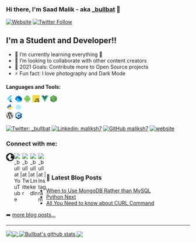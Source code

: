 ### Hi there, I'm Saad Malik - aka [_bullbat][website] 👋

[![Website](https://img.shields.io/website?label=_bullat&style=for-the-badge&url=http://saadmalik7.wordpress.com)](http://saadmalik7.wordpress.com/)
[![Twitter Follow](https://img.shields.io/twitter/follow/_bullat?color=1DA1F2&logo=twitter&style=for-the-badge)](https://twitter.com/_bullbat)

## I'm a Student and Developer!!

- 🌱 I’m currently learning everything 🤣
- 👯 I’m looking to collaborate with other content creators
- 🥅 2021 Goals: Contribute more to Open Source projects
- ⚡ Fun fact: I love photography and Dark Mode

**Languages and Tools:**  

<code><img height="20" src="https://raw.githubusercontent.com/github/explore/80688e429a7d4ef2fca1e82350fe8e3517d3494d/topics/flutter/flutter.png"></code>
<code><img height="20" src="https://raw.githubusercontent.com/github/explore/80688e429a7d4ef2fca1e82350fe8e3517d3494d/topics/dart/dart.png"></code>
<code><img height="20" src="https://raw.githubusercontent.com/github/explore/80688e429a7d4ef2fca1e82350fe8e3517d3494d/topics/android/android.png"></code>
<code><img height="20" src="https://raw.githubusercontent.com/github/explore/80688e429a7d4ef2fca1e82350fe8e3517d3494d/topics/javascript/javascript.png"></code>
<code><img height="20" src="https://raw.githubusercontent.com/github/explore/80688e429a7d4ef2fca1e82350fe8e3517d3494d/topics/vue/vue.png"></code>
<code><img height="20" src="https://raw.githubusercontent.com/github/explore/80688e429a7d4ef2fca1e82350fe8e3517d3494d/topics/nodejs/nodejs.png"></code>    
<code><img height="20" src="https://raw.githubusercontent.com/github/explore/80688e429a7d4ef2fca1e82350fe8e3517d3494d/topics/python/python.png"></code>
<code><img height="20" src="https://raw.githubusercontent.com/github/explore/80688e429a7d4ef2fca1e82350fe8e3517d3494d/topics/react/react.png"></code>   
<code><img height="20" src="https://raw.githubusercontent.com/github/explore/80688e429a7d4ef2fca1e82350fe8e3517d3494d/topics/wordpress/wordpress.png"></code>
<code><img height="20" src="https://raw.githubusercontent.com/github/explore/80688e429a7d4ef2fca1e82350fe8e3517d3494d/topics/cpp/cpp.png"></code>



[![Twitter: _bullbat](https://img.shields.io/twitter/follow/_bullbat?style=social)](https://twitter.com/_bullbat)
[![Linkedin: maliksh7](https://img.shields.io/badge/-maliksh7-blue?style=flat-square&logo=Linkedin&logoColor=white&link=https://www.linkedin.com/in/maliksh7/)](https://www.linkedin.com/in/maliksh7/)
[![GitHub maliksh7](https://img.shields.io/github/followers/maliksh7?label=follow&style=social)](https://github.com/maliksh7)
[![website](https://img.shields.io/badge/PortfolioWebsite-saadmalik7.wordpress.com-2648ff?style=flat-square&logo=google-chrome)](http://saadmalik7.wordpress.com/)


### Connect with me:

[<img align="left" alt="saadmalik7.wordpress.com" width="22px" src="https://raw.githubusercontent.com/iconic/open-iconic/master/svg/globe.svg" />][website]
[<img align="left" alt="_bullat | YouTube" width="22px" src="https://cdn.jsdelivr.net/npm/simple-icons@v3/icons/youtube.svg" />][youtube]
[<img align="left" alt="_bullat | Twitter" width="22px" src="https://cdn.jsdelivr.net/npm/simple-icons@v3/icons/twitter.svg" />][twitter]
[<img align="left" alt="_bullat | LinkedIn" width="22px" src="https://cdn.jsdelivr.net/npm/simple-icons@v3/icons/linkedin.svg" />][linkedin]
[<img align="left" alt="_bullat | Instagram" width="22px" src="https://cdn.jsdelivr.net/npm/simple-icons@v3/icons/instagram.svg" />][instagram]

<br />
  
<br />




### 📕 Latest Blog Posts

<!-- BLOG-POST-LIST:START -->
- [When to Use MongoDB Rather than MySQL](https://saadmalik7.wordpress.com/2021/06/03/when-to-use-mongodb-rather-than-mysql/)
- [Python Next](https://saadmalik7.wordpress.com/2021/05/10/python-next/)
- [All You Need to know about CURL Command](https://saadmalik7.wordpress.com/2019/08/04/all-you-need-to-know-about-curl-command/)
<!-- BLOG-POST-LIST:END -->

➡️ [more blog posts...](http://saadmalik7.wordpress.com/)

---

<a href="https://github.com/maliksh7">
  <img align="center" src="https://github-readme-stats.vercel.app/api/top-langs/?username=maliksh7&theme=light&hide_langs_below=1" />
</a>
<a href="https://github.com/maliksh7">
 <img align="center" src="https://github-readme-stats.vercel.app/api?username=maliksh7&show_icons=true&theme=light&line_height=27" alt="Bullbat's github stats"/>
</a>
<a href="https://github.com/maliksh7/Andriod-iOS-Dev---Flutter">
  <img align="center" src="https://github-readme-stats.vercel.app/api/pin/?username=maliksh7&repo=Andriod-iOS-Dev---Flutter&theme=light" />

</a>
<a href="https://github.com/maliksh7/MALICIOUS-ACTIVITY-DETECTION-USING-BERT">
 <img align="left" src="https://github-readme-stats.vercel.app/api/pin/?username=maliksh7&repo=MALICIOUS-ACTIVITY-DETECTION-USING-BERT&theme=light" />
</a>



[website]: http://saadmalik7.wordpress.com/
[twitter]: https://twitter.com/_bullbat
[youtube]: https://www.youtube.com/channel/UC1aHUgPvEaNQW1X3B-ErYhA
[instagram]: https://www.instagram.com/_bullbat/
[linkedin]: https://www.linkedin.com/in/maliksh7/
